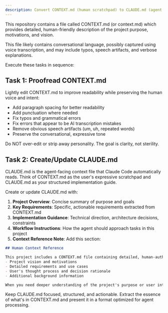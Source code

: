 ```yaml
---
description: Convert CONTEXT.md (human scratchpad) to CLAUDE.md (agent briefing)
---
```


This repository contains a file called CONTEXT.md (or context.md) which provides detailed, human-friendly description of the project purpose, motivations, and vision.

This file likely contains conversational language, possibly captured using voice transcription, and may include typos, speech artifacts, and verbose explanations.

Execute these tasks in sequence:

## Task 1: Proofread CONTEXT.md

Lightly edit CONTEXT.md to improve readability while preserving the human voice and intent:
- Add paragraph spacing for better readability
- Add punctuation where needed
- Fix typos and grammatical errors
- Fix errors that appear to be AI transcription mistakes
- Remove obvious speech artifacts (um, uh, repeated words)
- Preserve the conversational, expressive tone

Do NOT over-edit or strip away personality. The goal is clarity, not sterility.

## Task 2: Create/Update CLAUDE.md

CLAUDE.md is the agent-facing context file that Claude Code automatically reads. Think of CONTEXT.md as the user's expressive scratchpad and CLAUDE.md as your structured implementation guide.

Create or update CLAUDE.md with:

1. **Project Overview**: Concise summary of purpose and goals
2. **Key Requirements**: Specific, actionable requirements extracted from CONTEXT.md
3. **Implementation Guidance**: Technical direction, architecture decisions, constraints
4. **Workflow Instructions**: How the agent should approach tasks in this project
5. **Context Reference Note**: Add this section:

```markdown
## Human Context Reference

This project includes a CONTEXT.md file containing detailed, human-authored context including:
- Project vision and motivations
- Detailed requirements and use cases
- User's thought process and decision rationale
- Additional background information

When you need deeper understanding of the project's purpose or user intent, refer to CONTEXT.md for the full narrative context.
```

Keep CLAUDE.md focused, structured, and actionable. Extract the essence of what's in CONTEXT.md and present it in a format optimized for agent processing.
